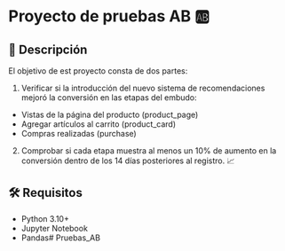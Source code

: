 # Proyecto de pruebas AB 🆎

## 📌 Descripción
El objetivo de est proyecto consta de dos partes:

1) Verificar si la introducción del nuevo sistema de recomendaciones mejoró la conversión en las etapas del embudo: 
  - Vistas de la página del producto (product_page)
  - Agregar artículos al carrito (product_card)
  - Compras realizadas (purchase)
2) Comprobar si cada etapa muestra al menos un 10% de aumento en la conversión dentro de los 14 días posteriores al registro. 📈

## 🛠 Requisitos
- Python 3.10+
- Jupyter Notebook
- Pandas# Pruebas_AB
